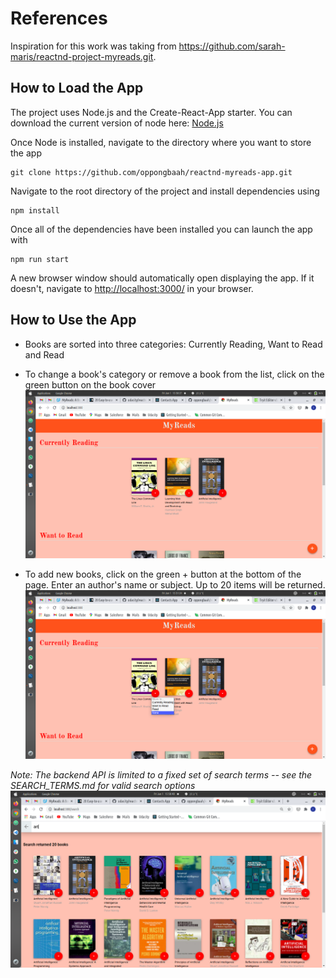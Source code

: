 # References
Inspiration for this work was taking from https://github.com/sarah-maris/reactnd-project-myreads.git.

## How to Load the App

The project uses Node.js and the Create-React-App starter. You can download the current version of node here: [Node.js](https://nodejs.org/en/)

Once Node is installed, navigate to the directory where you want to store the app

```
git clone https://github.com/oppongbaah/reactnd-myreads-app.git
```
Navigate to the root directory of the project and install dependencies using
```
npm install
```

Once all of the dependencies have been installed you can launch the app with

```
npm run start
```

A new browser window should automatically open displaying the app. If it doesn't, navigate to [http://localhost:3000/](http://localhost:3000/) in your browser.

## How to Use the App

- Books are sorted into three categories: Currently Reading, Want to Read and Read
- To change a book's category or remove a book from the list, click on the green button on the book cover
![Load Screen](src/assets/images/mainPage.png "load screen")


- To add new books, click on the green + button at the bottom of the page.
  Enter an author's name or subject. Up to 20 items will be returned.
  ![Change menu](src/assets/images/buttonView.png "change")

_Note: The backend API is limited to a fixed set of search terms -- see the SEARCH_TERMS.md for valid search options_
![Search Screen](src/assets/images/searchPage.png "search")
